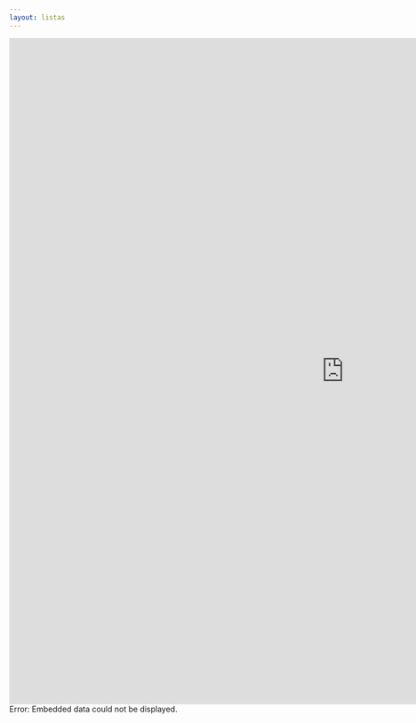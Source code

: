 ```yaml
---
layout: listas
---
```

<embed src=https://www.biostars.org/ width="1204" height="1200"> </embed> Error: Embedded data could not be displayed.</object>